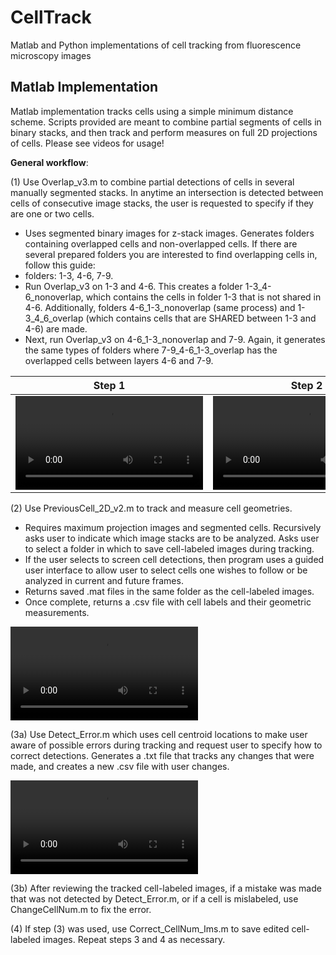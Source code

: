 # CellTrack
Matlab and Python implementations of cell tracking from fluorescence microscopy images

## Matlab Implementation
Matlab implementation tracks cells using a simple minimum distance scheme. Scripts provided are meant to combine partial segments of cells in binary stacks, and then track and perform measures on full 2D projections of cells. Please see videos for usage!

**General workflow**:

(1) Use Overlap_v3.m to combine partial detections of cells in several manually segmented stacks. In anytime an intersection is detected between cells of consecutive image stacks, the user is requested to specify if they are one or two cells.
- Uses segmented binary images for z-stack images. Generates folders containing overlapped cells and non-overlapped cells. If there are several prepared folders you are interested to find overlapping cells in, follow this guide:
- folders: 1-3, 4-6, 7-9.
- Run Overlap_v3 on 1-3 and 4-6. This creates a folder 1-3_4-6_nonoverlap, which contains the cells in folder 1-3 that is not shared in 4-6. Additionally, folders 4-6_1-3_nonoverlap (same process) and 1-3_4_6_overlap (which contains cells that are SHARED between 1-3 and 4-6) are made.
- Next, run Overlap_v3 on 4-6_1-3_nonoverlap and 7-9. Again, it generates the same types of folders where 7-9_4-6_1-3_overlap has the overlapped cells between layers 4-6 and 7-9.

| Step 1 | Step 2 |
|---|---|
| ![](/Matlab/Tutorial/Overlap_1.mov) | ![](/Matlab/Tutorial/Overlap_2.mov) |


(2) Use PreviousCell_2D_v2.m to track and measure cell geometries.
- Requires maximum projection images and segmented cells. Recursively asks user to indicate which image stacks are to be analyzed. Asks user to select a folder in which to save cell-labeled images during tracking.
- If the user selects to screen cell detections, then program uses a guided user interface to allow user to select cells one wishes to follow or be analyzed in current and future frames.
- Returns saved .mat files in the same folder as the cell-labeled images.
- Once complete, returns a .csv file with cell labels and their geometric measurements.

![](/Matlab/Tutorial/PreviousCell_1.mov)

(3a) Use Detect_Error.m which uses cell centroid locations to make user aware of possible errors during tracking and request user to specify how to correct detections. Generates a .txt file that tracks any changes that were made, and creates a new .csv file with user changes.

![](/Matlab/Tutorial/Detect_Error.mov)

(3b) After reviewing the tracked cell-labeled images, if a mistake was made that was not detected by Detect_Error.m, or if a cell is mislabeled, use ChangeCellNum.m to fix the error.

(4) If step (3) was used, use Correct_CellNum_Ims.m to save edited cell-labeled images. Repeat steps 3 and 4 as necessary.
